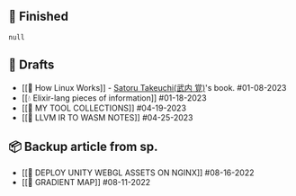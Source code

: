 ## 📖 Finished
```
null
```
## 📝 Drafts
- [[📖 How Linux Works]] - [Satoru Takeuchi(武内 覚)](https://twitter.com/satoru_takeuchi)'s book. #01-08-2023  
- [[💧 Elixir-lang pieces of information]] #01-18-2023
- [[🔧 MY TOOL COLLECTIONS]] #04-19-2023  
- [[🔧 LLVM IR TO WASM NOTES]] #04-25-2023   

## 📦 Backup article from sp.
- [[🎡 DEPLOY UNITY WEBGL ASSETS ON NGINX]] #08-16-2022  
- [[🌈 GRADIENT MAP]] #08-11-2022    

